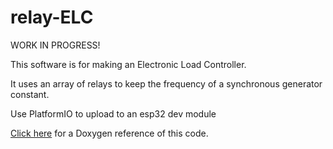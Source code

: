 # relay-ELC

WORK IN PROGRESS!

This software is for making an Electronic Load Controller.

It uses an array of relays to keep the frequency of a synchronous generator constant.

Use PlatformIO to upload to an esp32 dev module

[Click here](https://joshua-8.github.io/relay-ELC/hierarchy.html) for a Doxygen reference of this code.

